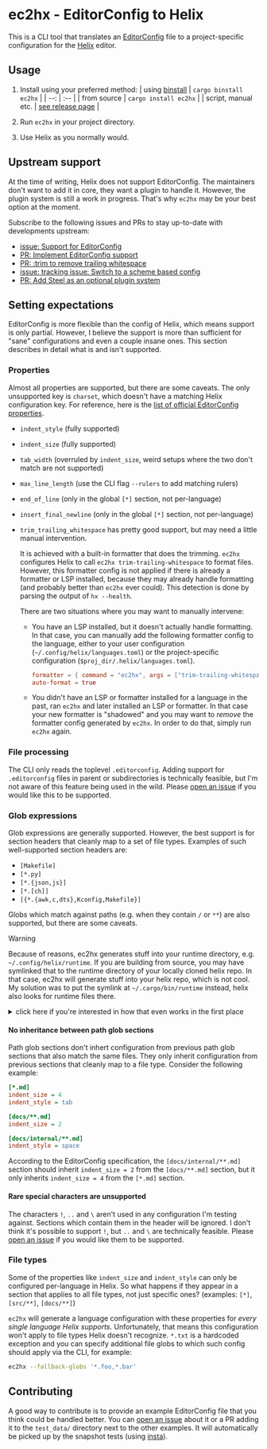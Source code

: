 # ec2hx - EditorConfig to Helix

This is a CLI tool that translates an [EditorConfig] file to a project-specific configuration for the [Helix] editor.

## Usage

1. Install using your preferred method:
   | using [binstall](https://github.com/cargo-bins/cargo-binstall) | `cargo binstall ec2hx` |
   | --: | :-- |
   | from source | `cargo install ec2hx` |
   | script, manual etc. | [see release page](https://github.com/senekor/ec2hx/releases/latest) |

2. Run `ec2hx` in your project directory.

3. Use Helix as you normally would.

## Upstream support

At the time of writing, Helix does not support EditorConfig.
The maintainers don't want to add it in core, they want a plugin to handle it.
However, the plugin system is still a work in progress.
That's why `ec2hx` may be your best option at the moment.

Subscribe to the following issues and PRs to stay up-to-date with developments upstream:
- [issue: Support for EditorConfig](https://github.com/helix-editor/helix/issues/279)
- [PR: Implement EditorConfig support](https://github.com/helix-editor/helix/pull/1777)
- [PR: :trim to remove trailing whitespace](https://github.com/helix-editor/helix/pull/8366)
- [issue: tracking issue: Switch to a scheme based config](https://github.com/helix-editor/helix/issues/10389)
- [PR: Add Steel as an optional plugin system](https://github.com/helix-editor/helix/pull/8675)

## Setting expectations

EditorConfig is more flexible than the config of Helix, which means support is only partial.
However, I believe the support is more than sufficient for "sane" configurations and even a couple insane ones.
This section describes in detail what is and isn't supported.

### Properties

Almost all properties are supported, but there are some caveats.
The only unsupported key is `charset`, which doesn't have a matching Helix configuration key.
For reference, here is the [list of official EditorConfig properties](https://github.com/editorconfig/editorconfig/wiki/EditorConfig-Properties).

- `indent_style` (fully supported)

- `indent_size` (fully supported)

- `tab_width` (overruled by `indent_size`, weird setups where the two don't match are not supported)

- `max_line_length` (use the CLI flag `--rulers` to add matching rulers)

- `end_of_line` (only in the global `[*]` section, not per-language)

- `insert_final_newline` (only in the global `[*]` section, not per-language)

- `trim_trailing_whitespace` has pretty good support, but may need a little manual intervention.

  It is achieved with a built-in formatter that does the trimming.
  `ec2hx` configures Helix to call `ec2hx trim-trailing-whitespace` to format files.
  However, this formatter config is not applied if there is already a formatter or LSP installed, because they may already handle formatting (and probably better than `ec2hx` ever could).
  This detection is done by parsing the output of `hx --health`.

  There are two situations where you may want to manually intervene:

  - You have an LSP installed, but it doesn't actually handle formatting.
    In that case, you can manually add the following formatter config to the language, either to your user configuration (`~/.config/helix/languages.toml`) or the project-specific configuration (`$proj_dir/.helix/languages.toml`).

    ```toml
    formatter = { command = "ec2hx", args = ["trim-trailing-whitespace"] }
    auto-format = true
    ```

  - You didn't have an LSP or formatter installed for a language in the past, ran `ec2hx` and later installed an LSP or formatter.
    In that case your new formatter is "shadowed" and you may want to _remove_ the formatter config generated by `ec2hx`.
    In order to do that, simply run `ec2hx` again.

### File processing

The CLI only reads the toplevel `.editorconfig`.
Adding support for `.editorconfig` files in parent or subdirectories is technically feasible, but I'm not aware of this feature being used in the wild.
Please [open an issue] if you would like this to be supported.

### Glob expressions

Glob expressions are generally supported.
However, the best support is for section headers that cleanly map to a set of file types.
Examples of such well-supported section headers are:
- `[Makefile]`
- `[*.py]`
- `[*.{json,js}]`
- `[*.[ch]]`
- `[{*.{awk,c,dts},Kconfig,Makefile}]`

Globs which match against paths (e.g. when they contain `/` or `**`) are also supported, but there are some caveats.

> [!warning]
> Because of reasons, ec2hx generates stuff into your runtime directory, e.g.
> `~/.config/helix/runtime`. If you are building from source, you may have
> symlinked that to the runtime directory of your locally cloned helix repo. In
> that case, ec2hx will generate stuff into your helix repo, which is not cool.
> My solution was to put the symlink at `~/.cargo/bin/runtime` instead, helix
> also looks for runtime files there.

<details>
<summary>click here if you're interested in how that even works in the first place</summary>

Helix does not directly support configuring properties based on file globs.
It's only possible to set these properties either globally or for a specific language.

The trick is that you can define a custom language which matches against a weirdly specific glob with its `file-types` key.

So, what `ec2hx` does is first try to figure out the actual file type the glob matches against.
Then it will copy the existing Helix configuration for that language (even respecting your user configuration) to a new artificial language definition.

Helix will then recognize files that match this glob as the synthetic language and apply the appropriate config.

One slight downside of this approach is that syntax highlighting only works for languages that have appropriate queries in the Helix runtime directory.
At the time of writing, Helix doesn't support project specific runtime files.
Therefore, `ec2hx` will generate the necessary queries into your user configuration directory.
For example, that would be `~/.config/helix/runtime/queries` on Linux.
The directories generated by `ec2hx` are prefixed with `ec2hx-glob-lang-`, so there shouldn't be any conflicts.

If you don't like it when programs vomit auto-generated garbage into your config directory...
I agree with you and I'm sorry!
[If Helix adds support for it](https://github.com/helix-editor/helix/issues/12821), it might be possible to avoid this in the future.

</details>

#### No inheritance between path glob sections

Path glob sections don't inhert configuration from previous path glob sections that also match the same files.
They only inherit configuration from previous sections that cleanly map to a file type.
Consider the following example:

```ini
[*.md]
indent_size = 4
indent_style = tab

[docs/**.md]
indent_size = 2

[docs/internal/**.md]
indent_style = space
```

According to the EditorConfig specification, the `[docs/internal/**.md]` section should inherit `indent_size = 2` from the `[docs/**.md]` section, but it only inherits `indent_size = 4` from the `[*.md]` section.

#### Rare special characters are unsupported

The characters `!`, `..` and `\` aren't used in any configuration I'm testing against.
Sections which contain them in the header will be ignored.
I don't think it's possible to support `!`, but `..` and `\` are technically feasible.
Please [open an issue] if you would like them to be supported.

### File types

Some of the properties like `indent_size` and `indent_style` can only be configured per-language in Helix.
So what happens if they appear in a section that applies to all file types, not just specific ones?
(examples: `[*]`, `[src/**]`, `[docs/**]`)

`ec2hx` will generate a language configuration with these properties for _every single language Helix supports_.
Unfortunately, that means this configuration won't apply to file types Helix doesn't recognize.
`*.txt` is a hardcoded exception and you can specify additional file globs to which such config should apply via the CLI, for example:
```sh
ec2hx --fallback-globs '*.foo,*.bar'
```

## Contributing

A good way to contribute is to provide an example EditorConfig file that you think could be handled better.
You can [open an issue] about it or a PR adding it to the `test_data/` directory next to the other examples.
It will automatically be picked up by the snapshot tests (using [insta](https://insta.rs/)).

[EditorConfig]: https://editorconfig.org/
[Helix]: https://helix-editor.com/
[open an issue]: https://github.com/senekor/ec2hx/issues/new
